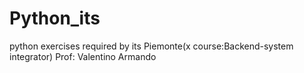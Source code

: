 # Python_its
python exercises required by its Piemonte(x course:Backend-system integrator)
Prof: Valentino Armando
